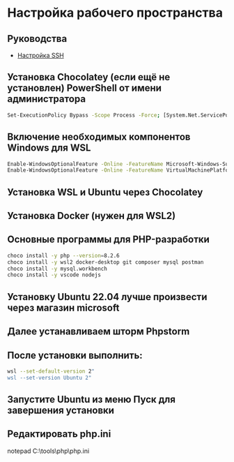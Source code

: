 # Настройка рабочего пространства
## Руководства
*   [Настройка SSH](create-ssh.md)
## Установка Chocolatey (если ещё не установлен) PowerShell от имени администратора
```bash
Set-ExecutionPolicy Bypass -Scope Process -Force; [System.Net.ServicePointManager]::SecurityProtocol = [System.Net.ServicePointManager]::SecurityProtocol -bor 3072; iex ((New-Object System.Net.WebClient).DownloadString('https://community.chocolatey.org/install.ps1'))
```
## Включение необходимых компонентов Windows для WSL
```bash
Enable-WindowsOptionalFeature -Online -FeatureName Microsoft-Windows-Subsystem-Linux -NoRestart
Enable-WindowsOptionalFeature -Online -FeatureName VirtualMachinePlatform -NoRestart
```
## Установка WSL и Ubuntu через Chocolatey
## Установка Docker (нужен для WSL2)
## Основные программы для PHP-разработки
```bash
choco install -y php --version=8.2.6
choco install -y wsl2 docker-desktop git composer mysql postman 
choco install -y mysql.workbench
choco install -y vscode nodejs
```
## Установку Ubuntu 22.04 лучше произвести через магазин microsoft
## Далее устанавливаем шторм Phpstorm

## После установки выполнить:
```bash
wsl --set-default-version 2"
wsl --set-version Ubuntu 2"
```
## Запустите Ubuntu из меню Пуск для завершения установки

## Редактировать php.ini
notepad C:\tools\php\php.ini
